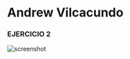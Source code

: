 # Andrew Vilcacundo


### EJERCICIO 2

![screenshot](https://github.com/ltsyBitsy/fem-four-card-feature-section/blob/main/images/screenshot.jpg)
